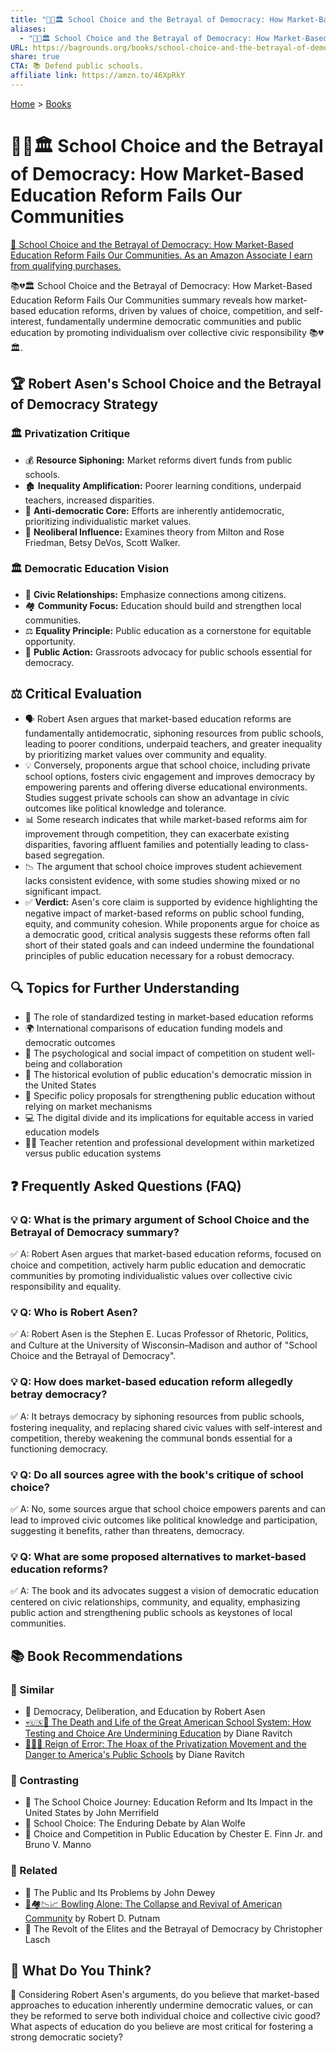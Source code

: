 ```yaml
---
title: "🏫💔🏛️ School Choice and the Betrayal of Democracy: How Market-Based Education Reform Fails Our Communities"
aliases:
  - "🏫💔🏛️ School Choice and the Betrayal of Democracy: How Market-Based Education Reform Fails Our Communities"
URL: https://bagrounds.org/books/school-choice-and-the-betrayal-of-democracy-how-market-based-education-reform-fails-our-communities
share: true
CTA: 📚 Defend public schools.
affiliate link: https://amzn.to/46XpRkY
---
```

[Home](../index.md) > [Books](./index.md)  
# 🏫💔🏛️ School Choice and the Betrayal of Democracy: How Market-Based Education Reform Fails Our Communities  
[🛒 School Choice and the Betrayal of Democracy: How Market-Based Education Reform Fails Our Communities. As an Amazon Associate I earn from qualifying purchases.](https://amzn.to/46XpRkY)  
  
📚💔🏛️ School Choice and the Betrayal of Democracy: How Market-Based Education Reform Fails Our Communities summary reveals how market-based education reforms, driven by values of choice, competition, and self-interest, fundamentally undermine democratic communities and public education by promoting individualism over collective civic responsibility 📚💔🏛️.  
  
## 🏆 Robert Asen's School Choice and the Betrayal of Democracy Strategy  
  
### 🏛️ Privatization Critique  
* 💰 **Resource Siphoning:** Market reforms divert funds from public schools.  
* 🏚️ **Inequality Amplification:** Poorer learning conditions, underpaid teachers, increased disparities.  
* 🚫 **Anti-democratic Core:** Efforts are inherently antidemocratic, prioritizing individualistic market values.  
* 💼 **Neoliberal Influence:** Examines theory from Milton and Rose Friedman, Betsy DeVos, Scott Walker.  
  
### 🏛️ Democratic Education Vision  
* 🤝 **Civic Relationships:** Emphasize connections among citizens.  
* 🏘️ **Community Focus:** Education should build and strengthen local communities.  
* ⚖️ **Equality Principle:** Public education as a cornerstone for equitable opportunity.  
* 📣 **Public Action:** Grassroots advocacy for public schools essential for democracy.  
  
## ⚖️ Critical Evaluation  
  
* 🗣️ Robert Asen argues that market-based education reforms are fundamentally antidemocratic, siphoning resources from public schools, leading to poorer conditions, underpaid teachers, and greater inequality by prioritizing market values over community and equality.  
* 💡 Conversely, proponents argue that school choice, including private school options, fosters civic engagement and improves democracy by empowering parents and offering diverse educational environments. Studies suggest private schools can show an advantage in civic outcomes like political knowledge and tolerance.  
* 📊 Some research indicates that while market-based reforms aim for improvement through competition, they can exacerbate existing disparities, favoring affluent families and potentially leading to class-based segregation.  
* 📉 The argument that school choice improves student achievement lacks consistent evidence, with some studies showing mixed or no significant impact.  
* ✅ **Verdict:** Asen's core claim is supported by evidence highlighting the negative impact of market-based reforms on public school funding, equity, and community cohesion. While proponents argue for choice as a democratic good, critical analysis suggests these reforms often fall short of their stated goals and can indeed undermine the foundational principles of public education necessary for a robust democracy.  
  
## 🔍 Topics for Further Understanding  
  
* 🧪 The role of standardized testing in market-based education reforms  
* 🌍 International comparisons of education funding models and democratic outcomes  
* 🧠 The psychological and social impact of competition on student well-being and collaboration  
* 📜 The historical evolution of public education's democratic mission in the United States  
* 📝 Specific policy proposals for strengthening public education without relying on market mechanisms  
* 💻 The digital divide and its implications for equitable access in varied education models  
* 👩‍🏫 Teacher retention and professional development within marketized versus public education systems  
  
## ❓ Frequently Asked Questions (FAQ)  
  
### 💡 Q: What is the primary argument of School Choice and the Betrayal of Democracy summary?  
✅ A: Robert Asen argues that market-based education reforms, focused on choice and competition, actively harm public education and democratic communities by promoting individualistic values over collective civic responsibility and equality.  
  
### 💡 Q: Who is Robert Asen?  
✅ A: Robert Asen is the Stephen E. Lucas Professor of Rhetoric, Politics, and Culture at the University of Wisconsin–Madison and author of "School Choice and the Betrayal of Democracy".  
  
### 💡 Q: How does market-based education reform allegedly betray democracy?  
✅ A: It betrays democracy by siphoning resources from public schools, fostering inequality, and replacing shared civic values with self-interest and competition, thereby weakening the communal bonds essential for a functioning democracy.  
  
### 💡 Q: Do all sources agree with the book's critique of school choice?  
✅ A: No, some sources argue that school choice empowers parents and can lead to improved civic outcomes like political knowledge and participation, suggesting it benefits, rather than threatens, democracy.  
  
### 💡 Q: What are some proposed alternatives to market-based education reforms?  
✅ A: The book and its advocates suggest a vision of democratic education centered on civic relationships, community, and equality, emphasizing public action and strengthening public schools as keystones of local communities.  
  
## 📚 Book Recommendations  
  
### 📖 Similar  
* 📖 Democracy, Deliberation, and Education by Robert Asen  
* [💀🇺🇸🏫 The Death and Life of the Great American School System: How Testing and Choice Are Undermining Education](./the-death-and-life-of-the-great-american-school-system-how-testing-and-choice-are-undermining-education.md) by Diane Ravitch  
* [👑🏫🤥 Reign of Error: The Hoax of the Privatization Movement and the Danger to America's Public Schools](./reign-of-error-the-hoax-of-the-privatization-movement-and-the-danger-to-americas-public-schools.md) by Diane Ravitch  
  
### 📖 Contrasting  
* 📖 The School Choice Journey: Education Reform and Its Impact in the United States by John Merrifield  
* 📖 School Choice: The Enduring Debate by Alan Wolfe  
* 📖 Choice and Competition in Public Education by Chester E. Finn Jr. and Bruno V. Manno  
  
### 📖 Related  
* 📖 The Public and Its Problems by John Dewey  
* [🎳🏘️📉📈 Bowling Alone: The Collapse and Revival of American Community](./bowling-alone.md) by Robert D. Putnam  
* 📖 The Revolt of the Elites and the Betrayal of Democracy by Christopher Lasch  
  
## 🫵 What Do You Think?  
  
🤔 Considering Robert Asen's arguments, do you believe that market-based approaches to education inherently undermine democratic values, or can they be reformed to serve both individual choice and collective civic good? What aspects of education do you believe are most critical for fostering a strong democratic society?